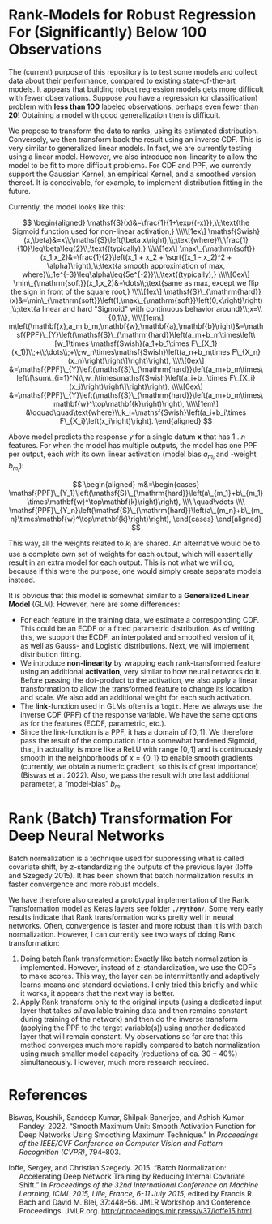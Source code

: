 # Rank-Models for Robust Regression For (Significantly) Below 100 Observations

The (current) purpose of this repository is to test some models and
collect data about their performance, compared to existing
state-of-the-art models. It appears that building robust regression
models gets more difficult with fewer observations. Suppose you have a
regression (or classification) problem with **less than $100$** labeled
observations, perhaps even fewer than **$20$**! Obtaining a model with
good generalization then is difficult.

We propose to transform the data to ranks, using its estimated
distribution. Conversely, we then transform back the result using an
inverse CDF. This is very similar to generalized linear models. In fact,
we are currently testing using a linear model. However, we also
introduce non-linearity to allow the model to be fit to more difficult
problems. For CDF and PPF, we currently support the Gaussian Kernel, an
empirical Kernel, and a smoothed version thereof. It is conceivable, for
example, to implement distribution fitting in the future.

Currently, the model looks like this:

$$
\begin{aligned}
    \mathsf{S}(x)&=\frac{1}{1+\exp{(-x)}},\\;\text{the Sigmoid function used for non-linear activation,}
    \\\\\[1ex\]
    \mathsf{Swish}(x,\beta)&=x\\;\mathsf{S}\left(\beta x\right),\\;\text{where}\\;\frac{1}{10}\leq\beta\leq{2}\\;\text{(typically),}
    \\\\\[1ex\]
    \max\_{\mathrm{soft}}(x_1,x_2)&=\frac{1}{2}\left(x_1 + x_2 + \sqrt{(x_1 - x_2)^2 + \alpha}\right),\\;\text{a smooth approximation of max, where}\\;1e^{-3}\leq\alpha\leq{5e^{-2}}\\;\text{(typically),}
    \\\\\[0ex\]
    \min\_{\mathrm{soft}}(x_1,x_2)&=\dots\\;\text{same as max, except we flip the sign in front of the square root,}
    \\\\\[1ex\]
    \mathsf{S}\_{\mathrm{hard}}(x)&=\min\_{\mathrm{soft}}\left(1,\max\_{\mathrm{soft}}\left(0,x\right)\right),\\;\text{a linear and hard "Sigmoid" with continuous behavior around}\\;x=\\{0,1\\},
    \\\\\[1em\]
    m\left(\mathbf{x},a_m,b_m,\mathbf{w},\mathbf{a},\mathbf{b}\right)&=\mathsf{PPF}\_{Y}\left(\mathsf{S}\_{\mathrm{hard}}\left(a_m+b_m\times\left\[w_1\times \mathsf{Swish}(a_1+b_1\times F\_{X_1}(x_1))\\;+\\;\dots\\;+\\;w_n\times\mathsf{Swish}\left(a_n+b_n\times F\_{X_n}(x_n)\right)\right\]\right)\right),
    \\\\\[0ex\]
    &=\mathsf{PPF}\_{Y}\left(\mathsf{S}\_{\mathrm{hard}}\left(a_m+b_m\times\left\[\sum\_{i=1}^N\\,w_i\times\mathsf{Swish}\left(a_i+b_i\times F\_{X_i}(x_i)\right)\right\]\right)\right),
    \\\\\[0ex\]
    &=\mathsf{PPF}\_{Y}\left(\mathsf{S}\_{\mathrm{hard}}\left(a_m+b_m\times\mathbf{w}^\top\mathbf{k}\right)\right),
    \\\\\[1em\]
    &\qquad\quad\text{where}\\;k_i=\mathsf{Swish}\left(a_i+b_i\times F\_{X_i}\left(x_i\right)\right).
\end{aligned}
$$

Above model predicts the response $y$ for a single datum $\mathbf{x}$
that has $1\dots n$ features. For when the model has multiple outputs,
the model has one PPF per output, each with its own linear activation
(model bias $a_{m_i}$ and -weight $b_{m_i}$):

$$
\begin{aligned}
    m&=\begin{cases}
        \mathsf{PPF}\_{Y_1}\left(\mathsf{S}\_{\mathrm{hard}}\left(a\_{m_1}+b\_{m_1}\times\mathbf{w}^\top\mathbf{k}\right)\right),
        \\\\
        \quad\vdots
        \\\\
        \mathsf{PPF}\_{Y_n}\left(\mathsf{S}\_{\mathrm{hard}}\left(a\_{m_n}+b\_{m_n}\times\mathbf{w}^\top\mathbf{k}\right)\right),
    \end{cases}
\end{aligned}
$$

This way, all the weights related to $k_i$ are shared. An alternative
would be to use a complete own set of weights for each output, which
will essentially result in an extra model for each output. This is not
what we will do, because if this were the purpose, one would simply
create separate models instead.

It is obvious that this model is somewhat similar to a **Generalized
Linear Model** (GLM). However, here are some differences:

- For each feature in the training data, we estimate a corresponding
  CDF. This could be an ECDF or a fitted parametric distribution. As of
  writing this, we support the ECDF, an interpolated and smoothed
  version of it, as well as Gauss- and Logistic distributions. Next, we
  will implement distribution fitting.
- We introduce **non-linearity** by wrapping each rank-transformed
  feature using an additional **activation**, very similar to how neural
  networks do it. Before passing the dot-product to the activation, we
  also apply a linear transformation to allow the transformed feature to
  change its location and scale. We also add an additional weight for
  each such activation.
- The **link**-function used in GLMs often is a `logit`. Here we always
  use the inverse CDF (PPF) of the response variable. We have the same
  options as for the features (ECDF, parametric, etc.).
- Since the link-function is a PPF, it has a domain of $[0,1]$. We
  therefore pass the result of the computation into a somewhat hardened
  Sigmoid, that, in actuality, is more like a ReLU with range $[0,1]$
  and is continuously smooth in the neighborhoods of $x=\{0,1\}$ to
  enable smooth gradients (currently, we obtain a numeric gradient, so
  this is of great importance) (Biswas et al. 2022). Also, we pass the
  result with one last additional parameter, a “model-bias” $b_m$.

# Rank (Batch) Transformation For Deep Neural Networks

Batch normalization is a technique used for suppressing what is called
covariate shift, by z-standardizing the outputs of the previous layer
(Ioffe and Szegedy 2015). It has been shown that batch normalization
results in faster convergence and more robust models.

We have therefore also created a prototypal implementation of the Rank
Transformation model as Keras layers [see folder
**`./Python/`**](./Python). Some very early results indicate that Rank
transformation works pretty well in neural networks. Often, convergence
is faster and more robust than it is with batch normalization. However,
I can currently see two ways of doing Rank transformation:

1.  Doing batch Rank transformation: Exactly like batch normalization is
    implemented. However, instead of z-standardization, we use the CDFs
    to make scores. This way, the layer can be intermittently and
    adaptively learns means and standard deviations. I only tried this
    briefly and while it works, it appears that the next way is better.
2.  Apply Rank transform only to the original inputs (using a dedicated
    input layer that takes *all* available training data and then
    remains constant during training of the network) and then do the
    inverse transform (applying the PPF to the target variable(s)) using
    another dedicated layer that will remain constant. My observations
    so far are that this method converges much more rapidly compared to
    batch normalization using much smaller model capacity (reductions of
    ca. $30-40$%) simultaneously. However, much more research required.

# References

<div id="refs" class="references csl-bib-body hanging-indent">

<div id="ref-Biswas_2022_CVPR" class="csl-entry">

Biswas, Koushik, Sandeep Kumar, Shilpak Banerjee, and Ashish Kumar
Pandey. 2022. “Smooth Maximum Unit: Smooth Activation Function for Deep
Networks Using Smoothing Maximum Technique.” In *Proceedings of the
IEEE/CVF Conference on Computer Vision and Pattern Recognition (CVPR)*,
794–803.

</div>

<div id="ref-IoffeS15" class="csl-entry">

Ioffe, Sergey, and Christian Szegedy. 2015. “Batch Normalization:
Accelerating Deep Network Training by Reducing Internal Covariate
Shift.” In *Proceedings of the 32nd International Conference on Machine
Learning, ICML 2015, Lille, France, 6-11 July 2015*, edited by Francis
R. Bach and David M. Blei, 37:448–56. JMLR Workshop and Conference
Proceedings. JMLR.org. <http://proceedings.mlr.press/v37/ioffe15.html>.

</div>

</div>
